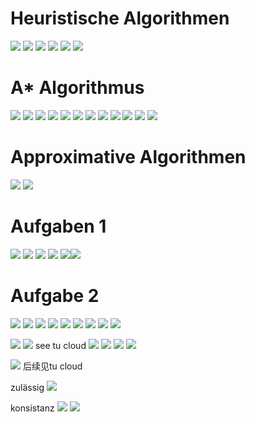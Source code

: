 # **Heuristische Algorithmen**
![](attachment/98004fe646b0ca85e375eb1dd274c844.png)
![](attachment/147db9ad1498651df6f3a1c623c4e091.png)
![](attachment/716c78650a54180d326a88e178f44b14.png)
![](attachment/664525d221c125ef7acc03a7396484b8.png)
![](attachment/c17db174dcfbc360d8d862c0094b4455.png)
![](attachment/b72aeb8a9695eda530d150ba0bcf13b7.png)

# A* Algorithmus
![](attachment/02a80ece4648631683703b3c9ff1ca13.png)
![](attachment/619a449be4da81229c0a12338fc98f0a.png)
![](attachment/b7e47a8be97682aaa244c5b62be4b63d.png)
![](attachment/303044c3aa1ea7c6c5b7c097df12a4b2.png)
![](attachment/c536d4cac2549ce5a703ac2fd33dd60c.png)
![](attachment/a66dd5766295abeabb7b83a7f20aa47a.png)
![](attachment/34e86824a2a4a59b0d06548cda365604.png)
![](attachment/cf7ae0a1bb150dc80346401151c19c04.png)
![](attachment/ad1c86e582cd2d739cbe73a3ca5e2a76.png)
![](attachment/34bb689ce767f3de311b1837bc85bbfd.png)
![](attachment/492b47c344c0e6c8b22e0494b773202f.png)
![](attachment/b001da234c6eb6a66b6e3a6e1085ef75.png)

# **Approximative Algorithmen**
![](attachment/1ecd44fdbb5bd99dce7be32c100bf9e9.png)
![](attachment/c235d5da0bb29682f0bca8921ef41543.png)

# Aufgaben 1
![](attachment/cf1b4b5201dcf1226067457f941d5ae8.png)
![](attachment/cf59817b7660359246e691f853ea3758.png)
![](attachment/30d292dad3a486ac2a1f16481ace6308.png)
![](attachment/78906ee2c84381935c0fd3b8aec34561.png)
![](attachment/bcec6d31341950b1e4b5ab9ffcff616e.png)![](attachment/196f893475214f2669d3d2ceb95899ec.png)

# Aufgabe 2
![](attachment/3f4794f1393b4ca229da251106880783.png)
![](attachment/e3949a2d14ae6e8980d00140242142eb.png)
![](attachment/24a56767699860bd56d03683d5b34c1b.png)
![](attachment/2dff6a65f3fe569d521ed77f22b7bd70.png)
![](attachment/eb6da8a072edf97c42c630684fda4c28.png)
![](attachment/3cd0ebe855b6cdb68250861e304569af.png)
![](attachment/3fbed63a4f36b4ce9e75a87c9020c612.png)
![](attachment/59dc6935deb7c31e437b3918a01da00b.png)
![](attachment/306f70022d88e847eb5a90e1ddd2129a.png)

![](attachment/0bf2dbc6a8121a0fb3f6db0858ccbc70.png)
![](attachment/cbaa67acbbe903676086e92846fb4314.png)
see tu cloud
![](attachment/50804a24df3cc9ae84663490a3bffd10.png)
![](attachment/ea8d32c6a0fd1c405b7e69b6350cba39.png)
![](attachment/b89dabb981e133e76d1080abfa85bb61.png)
![](attachment/2f41d2809aa926ff0d4877fdf46d025b.png)

![](attachment/d7fd17b8dd6629ed97de05b741d6fb27.png)
后续见tu cloud

zulässig
![](attachment/cb08f7ff9cbc86901cb42d98270d5e75.png)

konsistanz
![](attachment/fa3cf9c289537b2060a3d7e2aa9fd344.png)
![](attachment/9c35021dc521e6d07270fa7c60a7e444.png)
